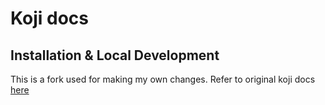 # Koji docs

## Installation & Local Development

This is a fork used for making my own changes. Refer to original koji docs [here](https://github.com/madewithkoji/docs)